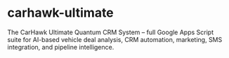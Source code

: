 # carhawk-ultimate
The CarHawk Ultimate Quantum CRM System – full Google Apps Script suite for AI-based vehicle deal analysis, CRM automation, marketing, SMS integration, and pipeline intelligence.
